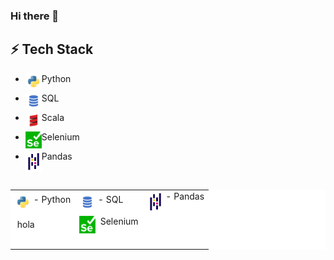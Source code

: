 ### Hi there 👋

## ⚡ Tech Stack

- <img align="left" alt="Visual Studio Code" width="26px" src="https://raw.githubusercontent.com/github/explore/80688e429a7d4ef2fca1e82350fe8e3517d3494d/topics/python/python.png" /> Python
 
- <img align="left" alt="Visual Studio Code" width="26px" src="https://raw.githubusercontent.com/github/explore/80688e429a7d4ef2fca1e82350fe8e3517d3494d/topics/sql/sql.png" /> SQL

- <img align="left" alt="Visual Studio Code" width="26px" src="https://raw.githubusercontent.com/github/explore/80688e429a7d4ef2fca1e82350fe8e3517d3494d/topics/scala/scala.png" /> Scala

- <img align="left" alt="Visual Studio Code" width="26px" src="img/download.jpg" /> Selenium

- <img align="left" alt="Visual Studio Code" width="26px" src="img/pandas.png" /> Pandas

<br />



<table style="background-color: white; border-color: #FFFFFF; margin-left: auto; margin-right: auto;">	<tbody>
		<tr>
			<td>&nbsp;- <img align="left" alt="Visual Studio Code" width="26px" src="https://raw.githubusercontent.com/github/explore/80688e429a7d4ef2fca1e82350fe8e3517d3494d/topics/python/python.png"> Python</td>
			<td>&nbsp;- <img align="left" alt="Visual Studio Code" width="26px" src="https://raw.githubusercontent.com/github/explore/80688e429a7d4ef2fca1e82350fe8e3517d3494d/topics/sql/sql.png" /> SQL</td>
			<td>&nbsp;- <img align="left" alt="Visual Studio Code" width="26px" src="img/pandas.png" /> Pandas</td>
		</tr>
		<tr>
			<td>&nbsp;hola</td>
			<td>&nbsp;<img align="left" alt="Visual Studio Code" width="26px" src="img/download.jpg" /> Selenium</td>
			<td>&nbsp;</td>
		</tr>
		<tr>
			<td>&nbsp;</td>
			<td>&nbsp;</td>
			<td>&nbsp;</td>
		</tr>
	</tbody>
</table>